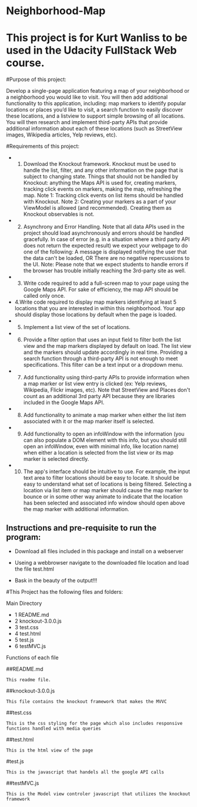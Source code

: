 # Neighborhood-Map

# This project is for Kurt Wanliss to be used in the Udacity FullStack Web course.

#Purpose of this project:

Develop a single-page application featuring a map of your neighborhood or a neighborhood you would like to visit. You will then add additional functionality to this application, including: map markers to identify popular locations or places you’d like to visit, a search function to easily discover these locations, and a listview to support simple browsing of all locations. You will then research and implement third-party APIs that provide additional information about each of these locations (such as StreetView images, Wikipedia articles, Yelp reviews, etc).

#Requirements of this project:
* 1. Download the Knockout framework. Knockout must be used to handle the list, filter, and any other information on the page that is subject to changing state. Things that should not be handled by Knockout: anything the Maps API is used for, creating markers, tracking click events on markers, making the map, refreshing the map. Note 1: Tracking click events on list items should be handled with Knockout. Note 2: Creating your markers as a part of your ViewModel is allowed (and recommended). Creating them as Knockout observables is not. 
* 2. Asynchrony and Error Handling. Note that all data APIs used in the project should load asynchronously and errors should be handled gracefully. In case of error (e.g. in a situation where a third party API does not return the expected result) we expect your webpage to do one of the following: A message is displayed notifying the user that the data can't be loaded, OR There are no negative repercussions to the UI. Note: Please note that we expect students to handle errors if the browser has trouble initially reaching the 3rd-party site as well.
* 3. Write code required to add a full-screen map to your page using the Google Maps API. For sake of efficiency, the map API should be called only once.
* 4.Write code required to display map markers identifying at least 5 locations that you are interested in within this neighborhood. Your app should display those locations by default when the page is loaded.
* 5. Implement a list view of the set of locations.
* 6. Provide a filter option that uses an input field to filter both the list view and the map markers displayed by default on load. The list view and the markers should update accordingly in real time. Providing a search function through a third-party API is not enough to meet specifications. This filter can be a text input or a dropdown menu.
* 7. Add functionality using third-party APIs to provide information when a map marker or list view entry is clicked (ex: Yelp reviews, Wikipedia, Flickr images, etc). Note that StreetView and Places don't count as an additional 3rd party API because they are libraries included in the Google Maps API. 
* 8. Add functionality to animate a map marker when either the list item associated with it or the map marker itself is selected.
* 9. Add functionality to open an infoWindow with the information (you can also populate a DOM element with this info, but you should still open an infoWindow, even with minimal info, like location name) when either a location is selected from the list view or its map marker is selected directly.
* 10. The app's interface should be intuitive to use. For example, the input text area to filter locations should be easy to locate. It should be easy to understand what set of locations is being filtered. Selecting a location via list item or map marker should cause the map marker to bounce or in some other way animate to indicate that the location has been selected and associated info window should open above the map marker with additional information.

## Instructions and pre-requisite to run the program:

*    Download all files included in this package and install on a webserver

*    Useing a webbrowser navigate to the downloaded file location and load the file test.html

* Bask in the beauty of the output!!!


#This Project has the following files and folders:

Main Directory
* 1 README.md
* 2 knockout-3.0.0.js
* 3 test.css
* 4 test.html
* 5 test.js
* 6 testMVC.js

Functions of each file

##README.md

    This readme file.
    
##knockout-3.0.0.js

    This file contains the knockout framework that makes the MVVC

##test.css

    This is the css styling for the page which also includes responsive functions handled with media queries

##test.html

    This is the html view of the page

#test.js

    This is the javascript that handels all the google API calls

##testMVC.js
    
    This is the Model view controler javascript that utilizes the knockout framework
